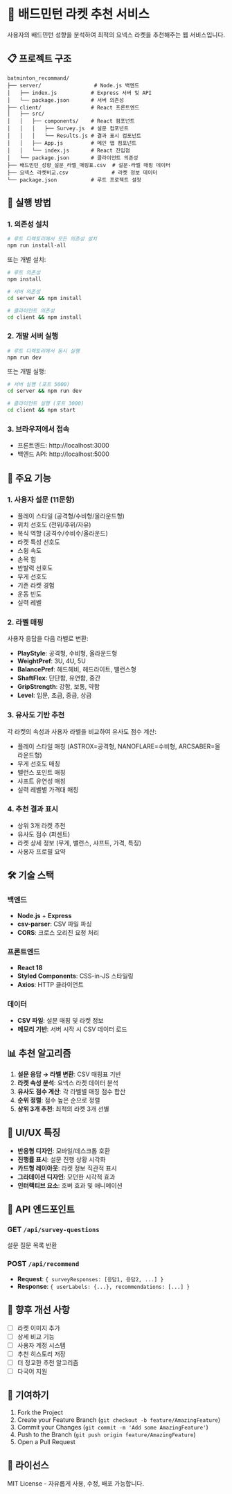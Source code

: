 # 🏸 배드민턴 라켓 추천 서비스

사용자의 배드민턴 성향을 분석하여 최적의 요넥스 라켓을 추천해주는 웹 서비스입니다.

## 📋 프로젝트 구조

```
batminton_recommand/
├── server/                 # Node.js 백엔드
│   ├── index.js           # Express 서버 및 API
│   └── package.json       # 서버 의존성
├── client/                # React 프론트엔드
│   ├── src/
│   │   ├── components/    # React 컴포넌트
│   │   │   ├── Survey.js  # 설문 컴포넌트
│   │   │   └── Results.js # 결과 표시 컴포넌트
│   │   ├── App.js         # 메인 앱 컴포넌트
│   │   └── index.js       # React 진입점
│   └── package.json       # 클라이언트 의존성
├── 배드민턴_성향_설문_라벨_매핑표.csv  # 설문-라벨 매핑 데이터
├── 요넥스 라켓비교.csv              # 라켓 정보 데이터
└── package.json           # 루트 프로젝트 설정
```

## 🚀 실행 방법

### 1. 의존성 설치

```bash
# 루트 디렉토리에서 모든 의존성 설치
npm run install-all
```

또는 개별 설치:

```bash
# 루트 의존성
npm install

# 서버 의존성
cd server && npm install

# 클라이언트 의존성
cd client && npm install
```

### 2. 개발 서버 실행

```bash
# 루트 디렉토리에서 동시 실행
npm run dev
```

또는 개별 실행:

```bash
# 서버 실행 (포트 5000)
cd server && npm run dev

# 클라이언트 실행 (포트 3000)
cd client && npm start
```

### 3. 브라우저에서 접속

- 프론트엔드: http://localhost:3000
- 백엔드 API: http://localhost:5000

## 🎯 주요 기능

### 1. 사용자 설문 (11문항)
- 플레이 스타일 (공격형/수비형/올라운드형)
- 위치 선호도 (전위/후위/자유)
- 복식 역할 (공격수/수비수/올라운드)
- 라켓 특성 선호도
- 스윙 속도
- 손목 힘
- 반발력 선호도
- 무게 선호도
- 기존 라켓 경험
- 운동 빈도
- 실력 레벨

### 2. 라벨 매핑
사용자 응답을 다음 라벨로 변환:
- **PlayStyle**: 공격형, 수비형, 올라운드형
- **WeightPref**: 3U, 4U, 5U
- **BalancePref**: 헤드헤비, 헤드라이트, 밸런스형
- **ShaftFlex**: 단단함, 유연함, 중간
- **GripStrength**: 강함, 보통, 약함
- **Level**: 입문, 초급, 중급, 상급

### 3. 유사도 기반 추천
각 라켓의 속성과 사용자 라벨을 비교하여 유사도 점수 계산:
- 플레이 스타일 매칭 (ASTROX=공격형, NANOFLARE=수비형, ARCSABER=올라운드형)
- 무게 선호도 매칭
- 밸런스 포인트 매칭
- 샤프트 유연성 매칭
- 실력 레벨별 가격대 매칭

### 4. 추천 결과 표시
- 상위 3개 라켓 추천
- 유사도 점수 (퍼센트)
- 라켓 상세 정보 (무게, 밸런스, 샤프트, 가격, 특징)
- 사용자 프로필 요약

## 🛠 기술 스택

### 백엔드
- **Node.js** + **Express**
- **csv-parser**: CSV 파일 파싱
- **CORS**: 크로스 오리진 요청 처리

### 프론트엔드
- **React 18**
- **Styled Components**: CSS-in-JS 스타일링
- **Axios**: HTTP 클라이언트

### 데이터
- **CSV 파일**: 설문 매핑 및 라켓 정보
- **메모리 기반**: 서버 시작 시 CSV 데이터 로드

## 📊 추천 알고리즘

1. **설문 응답 → 라벨 변환**: CSV 매핑표 기반
2. **라켓 속성 분석**: 요넥스 라켓 데이터 분석
3. **유사도 점수 계산**: 각 라벨별 매칭 점수 합산
4. **순위 정렬**: 점수 높은 순으로 정렬
5. **상위 3개 추천**: 최적의 라켓 3개 선별

## 🎨 UI/UX 특징

- **반응형 디자인**: 모바일/데스크톱 호환
- **진행률 표시**: 설문 진행 상황 시각화
- **카드형 레이아웃**: 라켓 정보 직관적 표시
- **그라데이션 디자인**: 모던한 시각적 효과
- **인터랙티브 요소**: 호버 효과 및 애니메이션

## 🔧 API 엔드포인트

### GET `/api/survey-questions`
설문 질문 목록 반환

### POST `/api/recommend`
- **Request**: `{ surveyResponses: [응답1, 응답2, ...] }`
- **Response**: `{ userLabels: {...}, recommendations: [...] }`

## 📝 향후 개선 사항

- [ ] 라켓 이미지 추가
- [ ] 상세 비교 기능
- [ ] 사용자 계정 시스템
- [ ] 추천 히스토리 저장
- [ ] 더 정교한 추천 알고리즘
- [ ] 다국어 지원

## 🤝 기여하기

1. Fork the Project
2. Create your Feature Branch (`git checkout -b feature/AmazingFeature`)
3. Commit your Changes (`git commit -m 'Add some AmazingFeature'`)
4. Push to the Branch (`git push origin feature/AmazingFeature`)
5. Open a Pull Request

## 📄 라이선스

MIT License - 자유롭게 사용, 수정, 배포 가능합니다. 